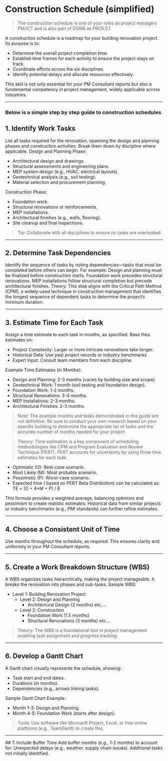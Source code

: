 # Construction Schedule (simplified)

> The construction schedule is one of your roles as project managers PM/ICT and is also  part of DGNB as PRO5.5.1 

A construction schedule is a roadmap for your building renovation project. Its purpose is to:
* Determine the overall project completion time.
* Establish time frames for each activity to ensure the project stays on track.
* Coordinate efforts across the six disciplines.
* Identify potential delays and allocate resources effectively.
  
This skill is not only essential for your PM Consultant reports but also a fundamental competency in project management, widely applicable across industries.

<hr>

### Below is a simple step by step guide to construction schedules
## 1. Identify Work Tasks
List all tasks required for the renovation, spanning the design and planning phases and construction activities. Break them down by discipline where applicable.
Design and Planning Phase:
* Architectural design and drawings.
* Structural assessments and engineering plans.
* MEP system design (e.g., HVAC, electrical layouts).
* Geotechnical analysis (e.g., soil testing).
* Material selection and procurement planning.

Construction Phase:
* Foundation work.
* Structural renovations or reinforcements.
* MEP installations.
* Architectural finishes (e.g., walls, flooring).
* Site cleanup and final inspections.

> Tip: Collaborate with all disciplines to ensure no tasks are overlooked

<hr>

## 2. Determine Task Dependencies
Identify the sequence of tasks by noting dependencies—tasks that must be completed before others can begin. For example:
Design and planning must be finalized before construction starts.
Foundation work precedes structural renovations.
MEP installations follow structural completion but precede architectural finishes.
Theory: This step aligns with the Critical Path Method (CPM), a widely-used technique in construction management that identifies the longest sequence of dependent tasks to determine the project’s minimum duration.
<hr>

## 3. Estimate Time for Each Task
Assign a time estimate to each task in months, as specified. Base thes estimates on:
* Project Complexity: Larger or more intricate renovations take longer.
* Historical Data: Use past project records or industry benchmarks
* Expert Input: Consult team members from each discipline.

Example Time Estimates (in Months):
* Design and Planning: 2-3 months (varies by building size and scope).
* Geotechnical Work: 1 month (soil testing and foundation design).
* Foundation Work: 1-2 months.
* Structural Renovations: 3-4 months.
* MEP Installations: 2-3 months.
* Architectural Finishes: 2-3 months.
> Note: The example months and tasks demonstrated in this guide are not definitive. Be sure to conduct your own research based on your specific building to determine the appropriate list of tasks and the accurate number of months needed for your project.

> Theory: Time estimation is a key component of scheduling methodologies like CPM and Program Evaluation and Review Technique (PERT). PERT accounts for uncertainty by using three time estimates for each task:
* Optimistic (O): Best-case scenario.
* Most Likely (M): Most probable scenario.
* Pessimistic (P): Worst-case scenario.
* Expected time ( based on PERT Beta Distribution) can be calculated as:
 TE = (O + 4*M + P) / 6 

This formula provides a weighted average, balancing optimism and pessimism to create realistic estimates. Historical data from similar projects or industry benchmarks (e.g., PMI standards) can further refine estimates.


<hr>

## 4. Choose a Consistent Unit of Time
Use months throughout the schedule, as required. This ensures clarity and uniformity in your PM Consultant reports.

<hr>

## 5. Create a Work Breakdown Structure (WBS)
A WBS organizes tasks hierarchically, making the project manageable. It breaks the renovation into phases and sub-tasks.
Sample WBS:
* Level 1: Building Renovation Project
  * Level 2: Design and Planning
       * Architectural Design (2 months)  etc….
  * Level 2: Construction
       * Foundation Work (1.5 months)
       * Structural Renovations (3 months) etc…

> Theory: The WBS is a foundational tool in project management enabling task assignment and progress tracking.
<hr>

## 6. Develop a Gantt Chart
A Gantt chart visually represents the schedule, showing:
* Task start and end dates.
* Durations (in months).
* Dependencies (e.g., arrows linking tasks).

Sample Gantt Chart Example:

* Month 1-3: Design and Planning.
* Month 4-5: Foundation Work (starts after design).
  
> Tools: Use software like Microsoft Project, Excel, or free online platforms (e.g., TeamGantt) to create this.
<hr>
## 7. Include Buffer Time
Add buffer months (e.g., 1-2 months) to account for:
Unexpected delays (e.g., weather, supply chain issues).
Additional tasks not initially identified.
